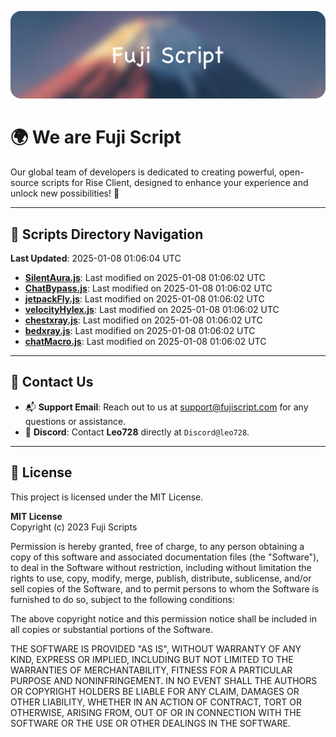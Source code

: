 ![Banner](.github/b.webp)

# 🌍 **We are Fuji Script**

Our global team of developers is dedicated to creating powerful, open-source scripts for Rise Client, designed to enhance your experience and unlock new possibilities! 🌟

---
<!-- SCRIPTS_NAVIGATION_START -->
## 📂 **Scripts Directory Navigation**

**Last Updated**: 2025-01-08 01:06:04 UTC

- **[SilentAura.js](scripts/SilentAura.js)**: Last modified on 2025-01-08 01:06:02 UTC
- **[ChatBypass.js](scripts/ChatBypass.js)**: Last modified on 2025-01-08 01:06:02 UTC
- **[jetpackFly.js](scripts/jetpackFly.js)**: Last modified on 2025-01-08 01:06:02 UTC
- **[velocityHylex.js](scripts/velocityHylex.js)**: Last modified on 2025-01-08 01:06:02 UTC
- **[chestxray.js](scripts/chestxray.js)**: Last modified on 2025-01-08 01:06:02 UTC
- **[bedxray.js](scripts/bedxray.js)**: Last modified on 2025-01-08 01:06:02 UTC
- **[chatMacro.js](scripts/chatMacro.js)**: Last modified on 2025-01-08 01:06:02 UTC

<!-- SCRIPTS_NAVIGATION_END -->

---

## 💬 **Contact Us**  
- 📬 **Support Email**: Reach out to us at [support@fujiscript.com](mailto:support@fujiscript.com) for any questions or assistance.  
- 💬 **Discord**: Contact **Leo728** directly at `Discord@leo728`.

---

## 📜 **License**

This project is licensed under the MIT License.  

**MIT License**  
Copyright (c) 2023 Fuji Scripts  

Permission is hereby granted, free of charge, to any person obtaining a copy of this software and associated documentation files (the "Software"), to deal in the Software without restriction, including without limitation the rights to use, copy, modify, merge, publish, distribute, sublicense, and/or sell copies of the Software, and to permit persons to whom the Software is furnished to do so, subject to the following conditions:  

The above copyright notice and this permission notice shall be included in all copies or substantial portions of the Software.  

THE SOFTWARE IS PROVIDED "AS IS", WITHOUT WARRANTY OF ANY KIND, EXPRESS OR IMPLIED, INCLUDING BUT NOT LIMITED TO THE WARRANTIES OF MERCHANTABILITY, FITNESS FOR A PARTICULAR PURPOSE AND NONINFRINGEMENT. IN NO EVENT SHALL THE AUTHORS OR COPYRIGHT HOLDERS BE LIABLE FOR ANY CLAIM, DAMAGES OR OTHER LIABILITY, WHETHER IN AN ACTION OF CONTRACT, TORT OR OTHERWISE, ARISING FROM, OUT OF OR IN CONNECTION WITH THE SOFTWARE OR THE USE OR OTHER DEALINGS IN THE SOFTWARE.  

